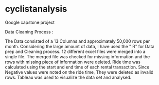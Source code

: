 # cyclistanalysis
Google capstone project

Data Cleaning Process : 

The Data consisted of a 13 Columns and approximately 50,000 rows per month. Considering the large amount of data, I have used the " R" for Data prep and Cleaning process. 12 different excel files were merged into a single file. The merged file was checked for missing information and the rows with missing piece of information were deleted. Ride time was calculated using the start and end time of each rental transaction. Since Negative values were noted on the ride time, They were deleted as invalid rows. Tableau was used to visualize the data set and analysed. 
